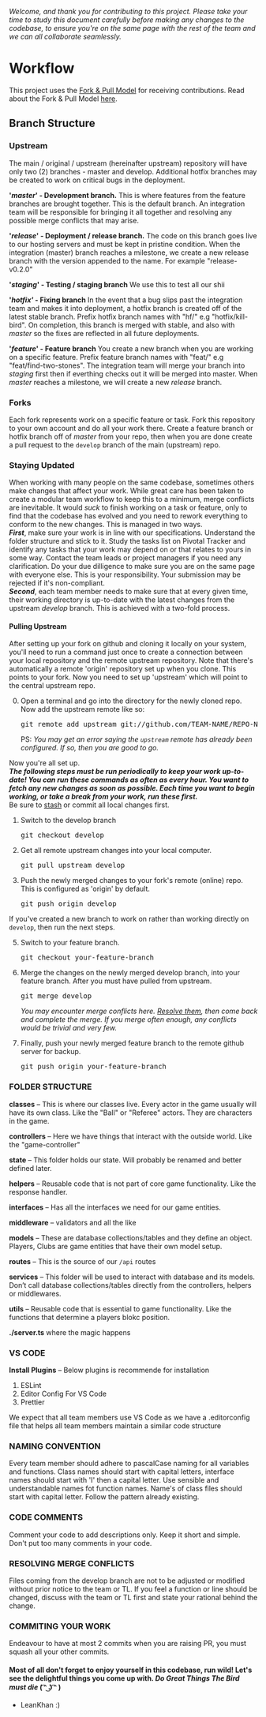 _Welcome, and thank you for contributing to this project. Please take your time to study this document carefully before making any changes to the codebase, to ensure you're on the same page with the rest of the team and we can all collaborate seamlessly._

# Workflow

This project uses the [Fork & Pull Model](https://help.github.com/en/articles/about-collaborative-development-models)
for receiving contributions. Read about the Fork & Pull Model
[here](https://help.github.com/en/articles/about-collaborative-development-models).

## Branch Structure

### Upstream

The main / original / upstream (hereinafter upstream) repository will have only two (2) branches - master and develop. Additional hotfix branches may be created to work on critical bugs in the deployment.

**'_master_' - Development branch.** This is where features from the feature branches are brought together. This is the default branch. An integration team will be responsible for bringing it all together and resolving any possible merge conflicts that may arise.

**'_release_' - Deployment / release branch.** The code on this branch goes live to our hosting servers and must be kept in pristine condition. When the integration (master) branch reaches a milestone, we create a new release branch with the version appended to the name. For example "release-v0.2.0"

**'_staging_' - Testing / staging branch** We use this to test all our shii

**'_hotfix'_ - Fixing branch** In the event that a bug slips past the integration team and makes it into deployment, a hotfix branch is created off of the latest stable branch. Prefix hotfix branch names with "hf/" e.g "hotfix/kill-bird". On completion, this branch is merged with stable, and also with _master_ so the fixes are reflected in all future deployments.

**'_feature_' - Feature branch** You create a new branch when you are working on a specific feature. Prefix feature branch names with "feat/" e.g "feat/find-two-stones". The integration team will merge your branch into _staging_ first then if everthing checks out it will be merged into master. When _master_ reaches a milestone, we will create a new _release_ branch.

### Forks

Each fork represents work on a specific feature or task. Fork this repository to your own account and do all your work there. Create a feature branch or hotfix branch off of _master_ from your repo, then when you are done create a pull request to the `develop` branch of the main (upstream) repo.

### Staying Updated

When working with many people on the same codebase, sometimes others make changes that affect your work. While great care has been taken to create a modular team workflow to keep this to a minimum, merge conflicts are inevitable. It would _suck_ to finish working on a task or feature, only to find that the codebase has evolved and you need to rework everything to conform to the new changes. This is managed in two ways.  
**_First_**, make sure your work is in line with our specifications. Understand the folder structure and stick to it. Study the tasks list on Pivotal Tracker and identify any tasks that your work may depend on or that relates to yours in some way. Contact the team leads or project managers if you need any clarification. Do your due dilligence to make sure you are on the same page with everyone else. This is your responsibility. Your submission may be rejected if it's non-compliant.  
**_Second_**, each team member needs to make sure that at every given time, their working directory is up-to-date with the latest changes from the upstream _develop_ branch. This is achieved with a two-fold process.

#### Pulling Upstream

After setting up your fork on github and cloning it locally on your system, you'll need to run a command just once to create a connection between your local repository and the remote upstream repository. Note that there's automatically a remote 'origin' repository set up when you clone. This points to your fork. Now you need to set up 'upstream' which will point to the central upstream repo.

0. Open a terminal and go into the directory for the newly cloned repo. Now add the upstream remote like so:
    <pre>git remote add upstream git://github.com/TEAM-NAME/REPO-NAME.git</pre>
   PS: _You may get an error saying the `upstream` remote has already been configured. If so, then you are good to go._

Now you're all set up.  
**_The following steps must be run periodically to keep your work up-to-date! You can run these commands as often as every hour. You want to fetch any new changes as soon as possible. Each time you want to begin working, or take a break from your work, run these first._**  
Be sure to [stash](https://dev.to/neshaz/how-to-git-stash-your-work-the-correct-way-cna)
or commit all local changes first.

1. Switch to the develop branch
   <pre>git checkout develop</pre>
2. Get all remote upstream changes into your local computer.
   <pre>git pull upstream develop</pre>
3. Push the newly merged changes to your fork's remote (online) repo. This is configured as 'origin' by default.
   <pre>git push origin develop</pre>

If you've created a new branch to work on rather than working directly on `develop`, then run the next steps.

5. Switch to your feature branch.
   <pre>git checkout your-feature-branch</pre>
6. Merge the changes on the newly merged develop branch, into your feature branch. After you must have pulled from
   upstream.

   <pre>git merge develop</pre>

   _You may encounter merge conflicts here.
   [Resolve them](https://help.github.com/en/articles/resolving-a-merge-conflict-using-the-command-line),
   then come back and complete the merge. If you merge often enough, any conflicts would be trivial and very few._

7. Finally, push your newly merged feature branch to the remote github server for backup.
   <pre>git push origin your-feature-branch</pre>

### FOLDER STRUCTURE

**classes** – This is where our classes live. Every actor in the game usually will have its own class. Like the "Ball" or "Referee" actors. They are characters in the game.

**controllers** – Here we have things that interact with the outside world. Like the "game-controller"

**state** – This folder holds our state. Will probably be renamed and better defined later.

**helpers** – Reusable code that is not part of core game functionality. Like the response handler.

**interfaces** – Has all the interfaces we need for our game entities.

**middleware** – validators and all the like

**models** – These are database collections/tables and they define an object. Players, Clubs are game entities that have their own model setup.

**routes** – This is the source of our `/api` routes

**services** – This folder will be used to interact with database and its models. Don’t call database collections/tables directly from the controllers, helpers or middlewares.

**utils** – Reusable code that is essential to game functionality. Like the functions that determine a players blokc position.

**./server.ts** where the magic happens

<!-- **test** – Mocha test files through Chai assertion library. - comming soon -->

### VS CODE

**Install Plugins** – Below plugins is recommende for installation

1. ESLint
2. Editor Config For VS Code
3. Prettier

We expect that all team members use VS Code as we have a .editorconfig file that helps all team members maintain a similar code structure

### NAMING CONVENTION

Every team member should adhere to pascalCase naming for all variables and functions. Class names should start with capital letters, interface names should start with 'I' then a capital letter. Use sensible and understandable names fot function names. Name's of class files should start with capital letter. Follow the pattern already existing.

### CODE COMMENTS

Comment your code to add descriptions only. Keep it short and simple. Don't put too many comments in your code.

### RESOLVING MERGE CONFLICTS

Files coming from the develop branch are not to be adjusted or modified without prior notice to the team or TL. If you feel a function or line should be changed, discuss with the team or TL first and state your rational behind the change.

### COMMITING YOUR WORK

Endeavour to have at most 2 commits when you are raising PR, you must squash all your other commits.

#### Most of all don't forget to enjoy yourself in this codebase, run wild! Let's see the delightful things you come up with. _Do Great Things_ _The Bird must die_ ( ͡ᵔ ͜ʖ ͡ᵔ )

- LeanKhan :)
